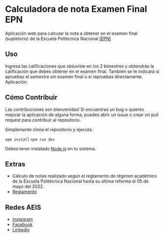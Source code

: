 # Calculadora de nota Examen Final EPN

Aplicación web para calcular la nota a obtener en el examen final (supletorio) de la Escuela Poltécnica Nacional [(EPN)](https://www.epn.edu.ec/)

## Uso

Ingresa las calificaciones que obtuviste en los 2 bimestres y obtendrás la calificación que debes obtener en el examen final.
También se te indicará si apruebas el semestre sin examen final o si repruebas directamente.
Aplicación:

## Cómo Contribuir

Las contribuciones son bienvenidas!
Si encuentras un bug o quieres mejorar la aplicación de alguna forma, puedes abrir un issue o crear un pull request para contribuir al repositorio.

Simplemente clona el repositorio y ejecuta:

`npm install`
`npm run dev`

Debes tener instalado [Node.js](https://nodejs.org/en) en tu sistema.

## Extras

- Cálculo de notas realizado según el reglamento de régimen académico de la Escuela Politécnica Nacional hasta su última reforma el 05 de mayo del 2022.
- [Reglamento](https://www.epn.edu.ec/wp-content/uploads/2022/07/codificacion_reglamento_de_regimen_academico_epn_reforma_mayo_2022_v.f.-signed.pdf)

## Redes AEIS

- [Instagram](https://www.instagram.com/aeis_epn)
- [Facebook](https://www.facebook.com/AEIS.FIS.EPN)
- [Linkedin](https://www.linkedin.com/company/100754181)
